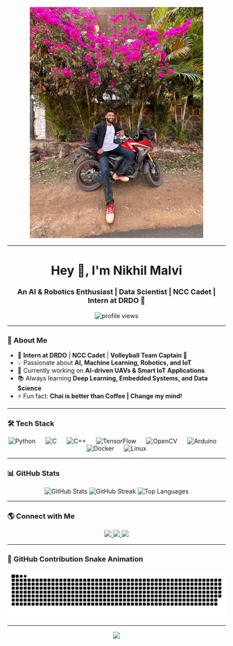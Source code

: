 <div align="center">
  <img src="IMG-20250301-WA0013.jpg" width="400" />
</div>

---

<h1 align="center">Hey 👋, I'm Nikhil Malvi</h1>
<h3 align="center">An AI & Robotics Enthusiast | Data Scientist | NCC Cadet | Intern at DRDO 🚀</h3>

<p align="center">
  <img src="https://komarev.com/ghpvc/?username=ScriptSherpa&color=blue" alt="profile views" />
</p>

---

### 🚀 About Me  
- 🎯 **Intern at DRDO** | **NCC Cadet** | **Volleyball Team Captain 🏐**  
- 💡 Passionate about **AI, Machine Learning, Robotics, and IoT**  
- 🔭 Currently working on **AI-driven UAVs & Smart IoT Applications**  
- 📚 Always learning **Deep Learning, Embedded Systems, and Data Science**  
- ⚡ Fun fact: **Chai is better than Coffee | Change my mind!**  

---

### 🛠 Tech Stack  

<div align="center">
  <img src="https://cdn.jsdelivr.net/gh/devicons/devicon/icons/python/python-original.svg" height="50" alt="Python" />
  <img width="15" />
  <img src="https://cdn.jsdelivr.net/gh/devicons/devicon/icons/c/c-original.svg" height="50" alt="C" />
  <img width="15" />
  <img src="https://cdn.jsdelivr.net/gh/devicons/devicon/icons/cplusplus/cplusplus-original.svg" height="50" alt="C++" />
  <img width="15" />
  <img src="https://cdn.jsdelivr.net/gh/devicons/devicon/icons/tensorflow/tensorflow-original.svg" height="50" alt="TensorFlow" />
  <img width="15" />
  <img src="https://cdn.jsdelivr.net/gh/devicons/devicon/icons/opencv/opencv-original.svg" height="50" alt="OpenCV" />
  <img width="15" />
  <img src="https://cdn.jsdelivr.net/gh/devicons/devicon/icons/arduino/arduino-original.svg" height="50" alt="Arduino" />
  <img width="15" />
  <img src="https://cdn.jsdelivr.net/gh/devicons/devicon/icons/docker/docker-original.svg" height="50" alt="Docker" />
  <img width="15" />
  <img src="https://cdn.jsdelivr.net/gh/devicons/devicon/icons/linux/linux-original.svg" height="50" alt="Linux" />
</div>

---

### 📊 GitHub Stats  

<div align="center">
  <img src="https://github-readme-stats.vercel.app/api?username=ScriptSherpa&show_icons=true&theme=dracula" height="150" alt="GitHub Stats" />
  <img src="https://streak-stats.demolab.com?user=ScriptSherpa&theme=dark&hide_border=false" height="150" alt="GitHub Streak" />
  <img src="https://github-readme-stats.vercel.app/api/top-langs?username=ScriptSherpa&layout=compact&theme=dracula" height="150" alt="Top Languages" />
</div>

---

### 🌎 Connect with Me  

<p align="center">
  <a href="https://linkedin.com/in/yourprofile">
    <img src="https://img.shields.io/badge/LinkedIn-blue?style=for-the-badge&logo=linkedin&logoColor=white" />
  </a>
  <a href="https://twitter.com/yourhandle">
    <img src="https://img.shields.io/badge/Twitter-1DA1F2?style=for-the-badge&logo=twitter&logoColor=white" />
  </a>
  <a href="mailto:your.email@example.com">
    <img src="https://img.shields.io/badge/Email-D14836?style=for-the-badge&logo=gmail&logoColor=white" />
  </a>
</p>

---

### 🐍 GitHub Contribution Snake Animation  

<div align="center">  
  <!-- Platane's GitHub Contribution Grid Snake -->
  <picture>
    <source media="(prefers-color-scheme: dark)" srcset="https://raw.githubusercontent.com/platane/platane/output/github-contribution-grid-snake-dark.svg">
    <source media="(prefers-color-scheme: light)" srcset="https://raw.githubusercontent.com/platane/platane/output/github-contribution-grid-snake.svg">
    <img alt="github contribution grid snake animation" src="https://raw.githubusercontent.com/platane/platane/output/github-contribution-grid-snake.svg">
  </picture>


</div>

---

<div align="center">
  <img src="https://visitor-badge.laobi.icu/badge?page_id=ScriptSherpa.ScriptSherpa" />
</div>
